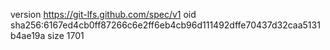 version https://git-lfs.github.com/spec/v1
oid sha256:6167ed4cb0ff87266c6e2ff6eb4cb96d111492dffe70437d32caa5131b4ae19a
size 1701
